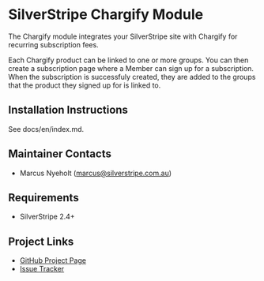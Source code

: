 # SilverStripe Chargify Module

The Chargify module integrates your SilverStripe site with Chargify for
recurring subscription fees.

Each Chargify product can be linked to one or more groups. You can then create
a subscription page where a Member can sign up for a subscription. When the
subscription is successfuly created, they are added to the groups that the
product they signed up for is linked to.

## Installation Instructions
See docs/en/index.md.

## Maintainer Contacts
*  Marcus Nyeholt (<marcus@silverstripe.com.au>)

## Requirements
*  SilverStripe 2.4+

## Project Links
*  [GitHub Project Page](https://github.com/ajshort/silverstripe-chargify)
*  [Issue Tracker](https://github.com/ajshort/silverstripe-chargify/issues)
